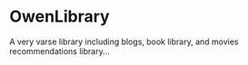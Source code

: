 # OwenLibrary
A very varse library including blogs, book library, and movies recommendations library...
